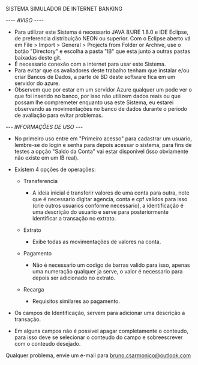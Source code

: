 SISTEMA SIMULADOR DE INTERNET BANKING

*---- AVISO ----*

- Para utilizar este Sistema é necessario JAVA 8/JRE 1.8.0 e IDE Eclipse, de preferencia distribuição NEON ou superior.
Com o Eclipse aberto vá em File > Import > General > Projects from Folder or Archive, use o botão "Directory" e escolha a pasta "IB" que esta junto a outras pastas baixadas deste git.
- É necessario conexão com a internet para usar este Sistema.
- Para evitar que os avaliadores deste trabalho tenham que instalar e/ou criar Bancos de Dados, a parte de BD deste software fica em um servidor do azure.
- Observem que por estar em um servidor Azure qualquer um pode ver o que foi inserido no banco, por isso não utilizem dados reais ou que possam lhe compremeter enquanto usa este Sistema, eu estarei observando as movimentações no banco de dados durante o periodo de avaliação para evitar problemas.

*--- INFORMAÇÕES DE USO ---*

- No primeiro uso entre em "Primeiro acesso" para cadastrar um usuario, lembre-se do login e senha para depois acessar o sistema, para fins de testes a opção "Saldo da Conta" vai estar disponivel (isso obviamente não existe em um IB real).
- Existem 4 opções de operações:

  - Transferencia
    - A ideia inicial é transferir valores de uma conta para outra, note que é necessario digitar agencia, conta e cpf validos para isso (crie outros usuarios conforme necessario), a identificação é uma descrição do usuario e serve para posteriormente identificar a transação no extrato.
  
  - Extrato
    - Exibe todas as movimentações de valores na conta.
    
  - Pagamento
    - Não é necessario um codigo de barras valido para isso, apenas uma numeração qualquer ja serve, o valor é necessario para depois ser adicionado no extrato.
    
  - Recarga
    - Requisitos similares ao pagamento.
    
- Os campos de Identificação, servem para adicionar uma descrição a transação.
- Em alguns campos não é possivel apagar completamente o conteudo, para isso deve se selecionar o conteudo do campo e sobreescrever com o conteudo desejado.
	
Qualquer problema, envie um e-mail para bruno.csarmonico@outlook.com
